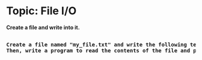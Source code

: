 <h1>Topic: File I/O </h1>

<b><l1>Create a file and write into it.</li></b>
<pre>

<b>Create a file named "my_file.txt" and write the following text into it: "Hello, world!".
Then, write a program to read the contents of the file and print them on the console.</b>

</pre>
